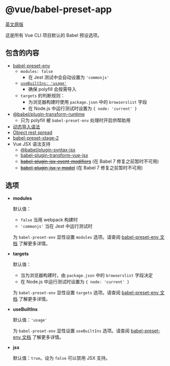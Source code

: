 # @vue/babel-preset-app

[英文原版](https://github.com/vuejs/vue-cli/tree/dev/packages/\@vue/babel-preset-app/README.md)

这是所有 Vue CLI 项目默认的 Babel 预设选项。

## 包含的内容

- [babel-preset-env](https://github.com/babel/babel/tree/master/packages/babel-preset-env)
  - `modules: false`
    - 在 Jest 测试中会自动设置为 `'commonjs'`
  - [`useBuiltIns: 'usage'`](https://github.com/babel/babel/tree/master/packages/babel-preset-env#usebuiltins-usage)
    - 确保 polyfill 会按需导入
  - `targets` 的判断规则：
    - 为浏览器构建时使用 `package.json` 中的 `browserslist` 字段
    - 在 Node.js 中运行测试时设置为 `{ node: 'current' }`
- [@babel/plugin-transform-runtime](https://github.com/babel/babel/tree/master/packages/babel-plugin-transform-runtime)
  - 只为 polyfill 被 `babel-preset-env` 处理时开启供帮助用
- [动态导入语法](https://github.com/tc39/proposal-dynamic-import)
- [Object rest spread](https://github.com/tc39/proposal-object-rest-spread)
- [babel-preset-stage-2](https://github.com/babel/babel/tree/master/packages/babel-preset-stage-2)
- Vue JSX 语法支持
  - [@babel/plugin-syntax-jsx](https://github.com/babel/babel/tree/master/packages/babel-plugin-syntax-jsx)
  - [babel-plugin-transform-vue-jsx](https://github.com/vuejs/babel-plugin-transform-vue-jsx)
  - ~~[babel-plugin-jsx-event-modifiers](https://github.com/nickmessing/babel-plugin-jsx-event-modifiers)~~ (在 Babel 7 修复之前暂时不可用)
  - ~~[babel-plugin-jsx-v-model](https://github.com/nickmessing/babel-plugin-jsx-v-model)~~ (在 Babel 7 修复之前暂时不可用)

## 选项

- **modules**

  默认值：
  - `false` 当用 webpack 构建时
  - `'commonjs'` 当在 Jest 中运行测试时

  为 `babel-preset-env` 显性设置 `modules` 选项。请查阅 [babel-preset-env 文档](https://github.com/babel/babel/tree/master/packages/babel-preset-env#modules) 了解更多详情。

- **targets**

  默认值：
  - 当为浏览器构建时，由 `package.json` 中的 `browserslist` 字段决定
  - 在 Node.js 中运行测试时设置为 `{ node: 'current' }`

  为 `babel-preset-env` 显性设置 `targets` 选项。请查阅 [babel-preset-env 文档](https://github.com/babel/babel/tree/master/packages/babel-preset-env#targets) 了解更多详情。

- **useBuiltIns**

  默认值：`'usage'`

  为 `babel-preset-env` 显性设置 `useBuiltIns` 选项。请查阅 [babel-preset-env 文档](https://github.com/babel/babel/tree/master/packages/babel-preset-env#usebuiltins) 了解更多详情。

- **jsx**

  默认值：`true`。设为 `false` 可以禁用 JSX 支持。
